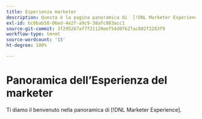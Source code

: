 ```yaml
---
title: Esperienza marketer
description: Questa è la pagina panoramica di  [!DNL Marketer Experience].
exl-id: bc0bab50-06ed-4e2f-a9c9-38afc883acc1
source-git-commit: 3f295267af7f21120eef54d07627ac802f2283f9
workflow-type: tm+mt
source-wordcount: '15'
ht-degree: 100%

---
```


# Panoramica dell’Esperienza del marketer

Ti diamo il benvenuto nella panoramica di [!DNL Marketer Experience].
